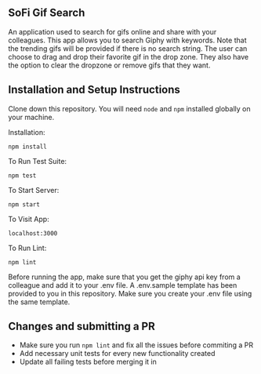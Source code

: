 ## SoFi Gif Search

An application used to search for gifs online and share with your colleagues. This app allows you to search Giphy with keywords.
Note that the trending gifs will be provided if there is no search string.
The user can choose to drag and drop their favorite gif in the drop zone. They also have the option to clear the dropzone or remove gifs that they want.

## Installation and Setup Instructions

Clone down this repository. You will need `node` and `npm` installed globally on your machine.  

Installation:

`npm install`  

To Run Test Suite:  

`npm test`  

To Start Server:

`npm start`  

To Visit App:

`localhost:3000`

To Run Lint:

`npm lint`

Before running the app, make sure that you get the giphy api key from a colleague and add it to your .env file. A .env.sample template has been provided to you in this repository. Make sure you create your .env file using the same template.

## Changes and submitting a PR

  - Make sure you run `npm lint` and fix all the issues before commiting a PR
  - Add necessary unit tests for every new functionality created
  - Update all failing tests before merging it in
